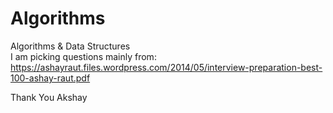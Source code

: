 # Algorithms
Algorithms & Data Structures  
I am picking questions mainly from: https://ashayraut.files.wordpress.com/2014/05/interview-preparation-best-100-ashay-raut.pdf

Thank You Akshay
